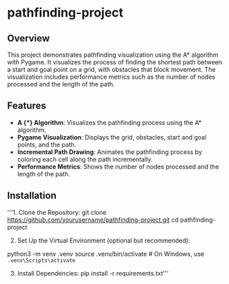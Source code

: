 # pathfinding-project

## Overview

This project demonstrates pathfinding visualization using the A* algorithm with Pygame. It visualizes the process of finding the shortest path between a start and goal point on a grid, with obstacles that block movement. The visualization includes performance metrics such as the number of nodes processed and the length of the path.

## Features

- **A {*} Algorithm**: Visualizes the pathfinding process using the A* algorithm.
- **Pygame Visualization**: Displays the grid, obstacles, start and goal points, and the path.
- **Incremental Path Drawing**: Animates the pathfinding process by coloring each cell along the path incrementally.
- **Performance Metrics**: Shows the number of nodes processed and the length of the path.

## Installation

'''1. Clone the Repository:
   git clone https://github.com/yourusername/pathfinding-project.git
   cd pathfinding-project

2. Set Up the Virtual Environment (optional but recommended):

  python3 -m venv .venv
  source .venv/bin/activate  # On Windows, use `.venv\Scripts\activate`

3. Install Dependencies:
  pip install -r requirements.txt'''
